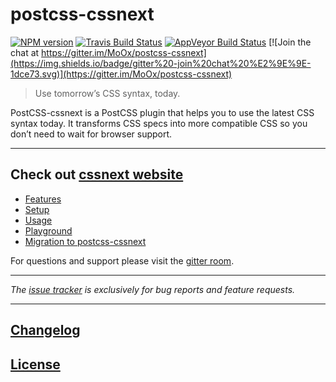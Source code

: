 # postcss-cssnext

[![NPM version](http://img.shields.io/npm/v/postcss-cssnext.svg?style=flat)](https://www.npmjs.org/package/postcss-cssnext)
[![Travis Build Status](https://img.shields.io/travis/MoOx/postcss-cssnext.svg?label=unix%20build)](https://travis-ci.org/cssnext/postcss-cssnext)
[![AppVeyor Build Status](https://img.shields.io/appveyor/ci/MoOx/postcss-cssnext.svg?label=windows%20build)](https://ci.appveyor.com/project/MoOx/postcss-cssnext)
[![Join the chat at https://gitter.im/MoOx/postcss-cssnext](https://img.shields.io/badge/gitter%20-join%20chat%20%E2%9E%9E-1dce73.svg)](https://gitter.im/MoOx/postcss-cssnext)


> Use tomorrow’s CSS syntax, today.

PostCSS-cssnext is a PostCSS plugin that helps you to use the latest CSS syntax today.
It transforms CSS specs into more compatible CSS so you don’t need to wait for browser support.

---

## Check out [cssnext website](http://cssnext.io/)

- [Features](http://cssnext.io/features/)
- [Setup](http://cssnext.io/setup/)
- [Usage](http://cssnext.io/usage/)
- [Playground](http://cssnext.io/playground/)
- [Migration to postcss-cssnext](http://cssnext.io/postcss/)

For questions and support please visit the
[gitter room](https://gitter.im/MoOx/postcss-cssnext).

---

_The [issue tracker](https://github.com/MoOx/postcss-cssnext/issues) is exclusively for bug reports and feature requests._

---

## [Changelog](CHANGELOG.md)

## [License](LICENSE)

